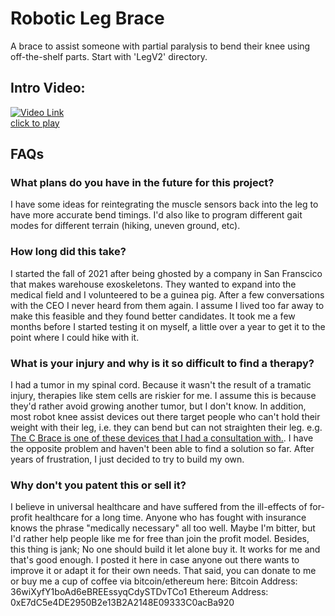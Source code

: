 # Robotic Leg Brace
A brace to assist someone with partial paralysis to bend their knee using off-the-shelf parts. Start with 'LegV2' directory.

## Intro Video:
[![Video Link](https://img.youtube.com/vi/BwBtS2pidzo/0.jpg)](https://www.youtube.com/watch?v=BwBtS2pidzo)  
[click to play](https://www.youtube.com/watch?v=BwBtS2pidzo)

## FAQs
### What plans do you have in the future for this project?
I have some ideas for reintegrating the muscle sensors back into the leg to have more accurate bend timings. I'd also like to program different gait modes for different terrain (hiking, uneven ground, etc).

### How long did this take?
I started the fall of 2021 after being ghosted by a company in San Franscico that makes warehouse exoskeletons. They wanted to expand into the medical field and I volunteered to be a guinea pig. After a few conversations with the CEO I never heard from them again. I assume I lived too far away to make this feasible and they found better candidates. It took me a few months before I started testing it on myself, a little over a year to get it to the point where I could hike with it.

### What is your injury and why is it so difficult to find a therapy?
I had a tumor in my spinal cord. Because it wasn't the result of a tramatic injury, therapies like stem cells are riskier for me. I assume this is because they'd rather avoid growing another tumor, but I don't know. In addition, most robot knee assist devices out there target people who can't hold their weight with their leg, i.e. they can bend but can not straighten their leg. e.g. [The C Brace is one of these devices that I had a consultation with.](https://www.ottobock.com/en-us/c-brace). I have the opposite problem and haven't been able to find a solution so far. After years of frustration, I just decided to try to build my own.

### Why don't you patent this or sell it?
I believe in universal healthcare and have suffered from the ill-effects of for-profit healthcare for a long time. Anyone who has fought with insurance knows the phrase "medically necessary" all too well. Maybe I'm bitter, but I'd rather help people like me for free than join the profit model. Besides, this thing is jank; No one should build it let alone buy it. It works for me and that's good enough. I posted it here in case anyone out there wants to improve it or adapt it for their own needs. That said, you can donate to me or buy me a cup of coffee via bitcoin/ethereum here:
Bitcoin Address: 36wiXyfY1boAd6eBREEssyqCdySTDvTCo1 
Ethereum Address: 0xE7dC5e4DE2950B2e13B2A2148E09333C0acBa920
